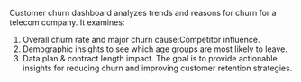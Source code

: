 Customer churn dashboard analyzes trends and reasons for churn for a telecom company. It examines:
1. Overall churn rate and major churn cause:Competitor influence.
2. Demographic insights to see which age groups are most likely to leave.
3. Data plan & contract length impact.
The goal is to provide actionable insights for reducing churn and improving customer retention strategies.
